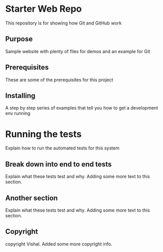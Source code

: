 # Starter Web Repo

This repository is for showing how Git and GitHub work

## Purpose

Sample website with plenty of files for demos and an example for Git

## Prerequisites

These are some of the prerequisites for this project

## Installing

A step by step series of examples that tell you how to get a development env running

# Running the tests

Explain how to run the automated tests for this system

## Break down into end to end tests

Explain what these tests test and why. Adding some more text to this section.

## Another section

Explain what these tests test and why. Adding some more text to this section.

## Copyright

copyright Vishal. Added some more copyright info.
